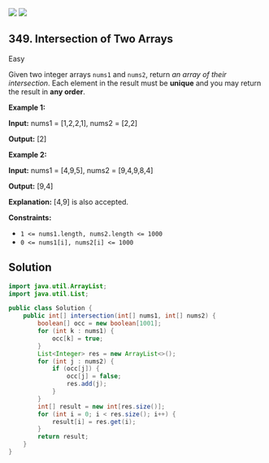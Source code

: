 [![](https://img.shields.io/github/stars/javadev/LeetCode-in-Java?label=Stars&style=flat-square)](https://github.com/javadev/LeetCode-in-Java)
[![](https://img.shields.io/github/forks/javadev/LeetCode-in-Java?label=Fork%20me%20on%20GitHub%20&style=flat-square)](https://github.com/javadev/LeetCode-in-Java/fork)

## 349\. Intersection of Two Arrays

Easy

Given two integer arrays `nums1` and `nums2`, return _an array of their intersection_. Each element in the result must be **unique** and you may return the result in **any order**.

**Example 1:**

**Input:** nums1 = [1,2,2,1], nums2 = [2,2]

**Output:** [2]

**Example 2:**

**Input:** nums1 = [4,9,5], nums2 = [9,4,9,8,4]

**Output:** [9,4]

**Explanation:** [4,9] is also accepted.

**Constraints:**

*   `1 <= nums1.length, nums2.length <= 1000`
*   `0 <= nums1[i], nums2[i] <= 1000`

## Solution

```java
import java.util.ArrayList;
import java.util.List;

public class Solution {
    public int[] intersection(int[] nums1, int[] nums2) {
        boolean[] occ = new boolean[1001];
        for (int k : nums1) {
            occ[k] = true;
        }
        List<Integer> res = new ArrayList<>();
        for (int j : nums2) {
            if (occ[j]) {
                occ[j] = false;
                res.add(j);
            }
        }
        int[] result = new int[res.size()];
        for (int i = 0; i < res.size(); i++) {
            result[i] = res.get(i);
        }
        return result;
    }
}
```